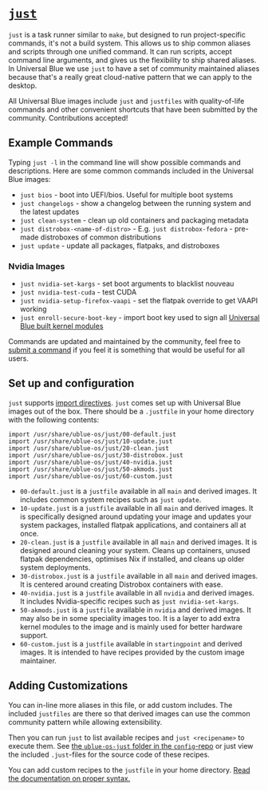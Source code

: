 # [`just`](https://just.systems)

`just` is a task runner similar to `make`, but designed to run project-specific commands, it's not a build system. This allows us to ship common aliases and scripts through one unified command. It can run scripts, accept command line arguments, and gives us the flexibility to ship shared aliases. In Universal Blue we use `just` to have a set of community maintained aliases because that's a really great cloud-native pattern that we can apply to the desktop.

All Universal Blue images include `just` and `justfiles` with quality-of-life commands and other convenient shortcuts that have been submitted by the community. Contributions accepted!

## Example Commands

Typing `just -l` in the command line will show possible commands and descriptions. Here are some common commands included in the Universal Blue images:

- `just bios` - boot into UEFI/bios. Useful for multiple boot systems
- `just changelogs` - show a changelog between the running system and the latest updates
- `just clean-system` - clean up old containers and packaging metadata
- `just distrobox-<name-of-distro>` - E.g. `just distrobox-fedora` - pre-made distroboxes of common distributions
- `just update` - update all packages, flatpaks, and distroboxes

### Nvidia Images

- `just nvidia-set-kargs` - set boot arguments to blacklist nouveau
- `just nvidia-test-cuda` - test CUDA
- `just nvidia-setup-firefox-vaapi` - set the flatpak override to get VAAPI working
- `just enroll-secure-boot-key` - import boot key used to sign all [Universal Blue built kernel modules](https://github.com/ublue-os/akmods)

Commands are updated and maintained by the community, feel free to [submit a command](https://github.com/ublue-os/config/tree/main/build/ublue-os-just) if you feel it is something that would be useful for all users.

## Set up and configuration

`just` supports [import directives](https://just.systems/man/en/chapter_52.html). `just` comes set up with Universal Blue images out of the box. There should be a `.justfile` in your home directory with the following contents:

```just
import /usr/share/ublue-os/just/00-default.just
import /usr/share/ublue-os/just/10-update.just
import /usr/share/ublue-os/just/20-clean.just
import /usr/share/ublue-os/just/30-distrobox.just
import /usr/share/ublue-os/just/40-nvidia.just
import /usr/share/ublue-os/just/50-akmods.just
import /usr/share/ublue-os/just/60-custom.just
```

- `00-default.just` is a `justfile` available in all `main` and derived images. It includes common system recipes such as `just update`.
- `10-update.just` is a `justfile` available in all `main` and derived images.  It is specifically designed around updating your image and updates your system packages, installed flatpak applications, and containers all at once.
- `20-clean.just` is a `justfile` available in all `main` and derived images.  It is designed around cleaning your system.  Cleans up containers, unused flatpak dependencies, optimises Nix if installed, and cleans up older system deployments.
- `30-distrobox.just` is a `justfile` available in all `main` and derived images.  It is centered around creating Distrobox containers with ease.
- `40-nvidia.just` is a `justfile` available in all `nvidia` and derived images. It includes Nvidia-specific recipes such as `just nvidia-set-kargs`.
- `50-akmods.just` is a `justfile` available in `nvidia` and derived images.  It may also be in some speciality images too.  It is a layer to add extra kernel modules to the image and is mainly used for better hardware support.
- `60-custom.just` is a `justfile` available in `startingpoint` and derived images. It is intended to have recipes provided by the custom image maintainer.

## Adding Customizations

You can in-line more aliases in this file, or add custom includes. The included `justfiles` are there so that derived images can use the common community pattern while allowing extensibility.  

Then you can run `just` to list available recipes and `just <recipename>` to execute them. See [the `ublue-os-just` folder in the `config`-repo](https://github.com/ublue-os/config/tree/main/build/ublue-os-just) or just view the included `.just`-files for the source code of these recipes.

You can add custom recipes to the `justfile` in your home directory. [Read the documentation on proper syntax.](https://just.systems/man/en/chapter_18.html)
